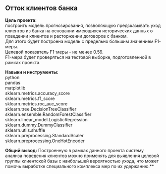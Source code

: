 ## Отток клиентов банка
**Цель проекта:**  
построить модель прогнозирования, позволяющую предсказывать уход клиентов из банка на основании имеющихся исторических данных о поведении клиентов и расторжении договоров с банком.  
Для этого будет построена модель с предельно большим значением F1-меры.  
Целевой показатель F1-меры - не менее 0.59.  
F1-мера будет проверяться на тестовой выборке, подготовленной в рамках проекта.  

**Навыки и инструменты:**  
python  
pandas  
matplotlib  
sklearn.metrics.accuracy_score  
sklearn.metrics.f1_score  
sklearn.metrics.roc_auc_score  
sklearn.tree.DecisionTreeClassifier  
sklearn.ensemble.RandomForestClassifier  
sklearn.linear_model.LogisticRegression  
sklearn.dummy.DummyClassifier  
sklearn.utils.shuffle  
sklearn.preprocessing.StandardScaler  
sklearn.preprocessing.OneHotEncoder  

**Общий вывод:**
Построенную в рамках данного проекта систему анализа поведения клиентов можно применять для выявления целевой группы клиентской базы с наибольшей вероятностью ухода, что может помочь выработке специального комплекса мер по их удержанию.**
